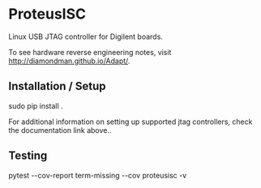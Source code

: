 # ProteusISC

Linux USB JTAG controller for Digilent boards.

To see hardware reverse engineering notes, visit http://diamondman.github.io/Adapt/.

## Installation / Setup

   sudo pip install .

For additional information on setting up supported jtag controllers, check the documentation link above..

## Testing

pytest --cov-report term-missing --cov proteusisc -v